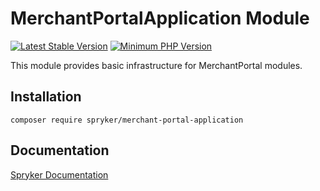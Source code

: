# MerchantPortalApplication Module
[![Latest Stable Version](https://poser.pugx.org/spryker/merchant-portal-application/v/stable.svg)](https://packagist.org/packages/spryker/merchant-portal-application)
[![Minimum PHP Version](https://img.shields.io/badge/php-%3E%3D%208.1-8892BF.svg)](https://php.net/)

This module provides basic infrastructure for MerchantPortal modules.

## Installation

```
composer require spryker/merchant-portal-application
```

## Documentation

[Spryker Documentation](https://docs.spryker.com)
